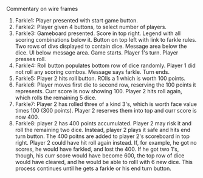  Commentary on wire frames

 1. Farkle1: Player presented with start game button.
 2. Farkle2: Player given 4 buttons, to select number of players.
 3. Farkle3: Gameboard presented. Score in top right. Legend with all scoring combinations below it. Button on top left with link to farkle rules. Two rows of divs displayed to contain dice. Message area below the dice. UI below message area. Game starts. Player 1's turn. Player presses roll.
 4. Farkle4: Roll button populates bottom row of dice randomly. Player 1 did not roll any scoring combos. Message says farkle. Turn ends.
 5. Farkle5: Player 2 hits roll button. ROlls a 1 which is worth 100 points.
 6. Farkle6: Player moves first die to second row, reserving the 100 points it represents. Curr score is now showing 100. Player 2 hits roll again, which rolls the remaining 5 dice.
 7. Farkle7: Player 2 has rolled three of a kind 3's, which is worth face value times 100 (300 points). Player 2 reserves them into top and curr score is now 400.
 8. Farkle8: player 2 has 400 points accumulated. Player 2 may risk it and roll the remaining two dice. Instead, player 2 plays it safe and hits end turn button. The 400 poitns are added to player 2's scoreboard in top right. Player 2 could have hit roll again instead. If, for example, he got no scores, he would have farkled, and lost the 400. If he got two 1's, though, his curr score would have become 600, the top row of dice would have cleared, and he would be able to rolll with 6 new dice. This process continues until he gets a farkle or his end turn button.